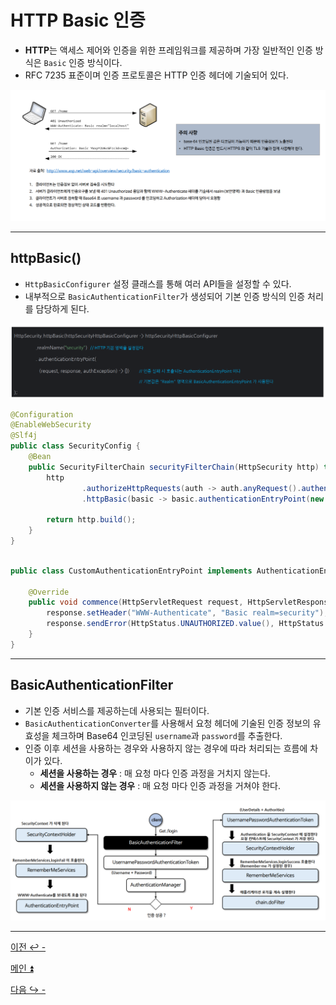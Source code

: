 # HTTP Basic 인증

- **HTTP**는 액세스 제어와 인증을 위한 프레임워크를 제공하며 가장 일반적인 인증 방식은 `Basic` 인증 방식이다.
- RFC 7235 표준이며 인증 프로토콜은 HTTP 인증 헤더에 기술되어 있다.

![img_4.png](image/img_4.png)

---
## httpBasic()

- `HttpBasicConfigurer` 설정 클래스를 통해 여러 API들을 설정할 수 있다.
- 내부적으로 `BasicAuthenticationFilter`가 생성되어 기본 인증 방식의 인증 처리를 담당하게 된다.

![img_5.png](image/img_5.png)

```java
@Configuration
@EnableWebSecurity
@Slf4j
public class SecurityConfig {
    @Bean
    public SecurityFilterChain securityFilterChain(HttpSecurity http) throws Exception {
        http
                .authorizeHttpRequests(auth -> auth.anyRequest().authenticated())
                .httpBasic(basic -> basic.authenticationEntryPoint(new CustomAuthenticationEntryPoint()));

        return http.build();
    }
}
```
```java

public class CustomAuthenticationEntryPoint implements AuthenticationEntryPoint {
    
    @Override
    public void commence(HttpServletRequest request, HttpServletResponse response, AuthenticationException authException) throws IOException, ServletException {
        response.setHeader("WWW-Authenticate", "Basic realm=security");
        response.sendError(HttpStatus.UNAUTHORIZED.value(), HttpStatus.UNAUTHORIZED.getReasonPhrase());
    }
}
```

---

## BasicAuthenticationFilter

- 기본 인증 서비스를 제공하는데 사용되는 필터이다.
- `BasicAuthenticationConverter`를 사용해서 요청 헤더에 기술된 인증 정보의 유효성을 체크하며 Base64 인코딩된 `username`과 `password`를 추출한다.
- 인증 이후 세션을 사용하는 경우와 사용하지 않는 경우에 따라 처리되는 흐름에 차이가 있다.
  - **세션을 사용하는 경우** : 매 요청 마다 인증 과정을 거치지 않는다.
  - **세션을 사용하지 않는 경우** : 매 요청 마다 인증 과정을 거쳐야 한다.

![img_6.png](image/img_6.png)

---

[이전 ↩️ - ]()

[메인 ⏫](https://github.com/genesis12345678/TIL/blob/main/Spring/security/main.md)

[다음 ↪️ - ]()